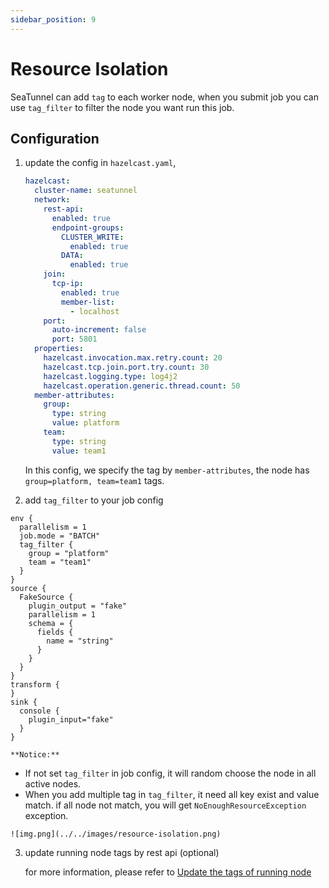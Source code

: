 ```yaml
---
sidebar_position: 9
---
```


# Resource Isolation

SeaTunnel can add `tag` to each worker node, when you submit job you can use `tag_filter` to filter the node you want run this job.

## Configuration

1. update the config in `hazelcast.yaml`,

    ```yaml
    hazelcast:
      cluster-name: seatunnel
      network:
        rest-api:
          enabled: true
          endpoint-groups:
            CLUSTER_WRITE:
              enabled: true
            DATA:
              enabled: true
        join:
          tcp-ip:
            enabled: true
            member-list:
              - localhost
        port:
          auto-increment: false
          port: 5801
      properties:
        hazelcast.invocation.max.retry.count: 20
        hazelcast.tcp.join.port.try.count: 30
        hazelcast.logging.type: log4j2
        hazelcast.operation.generic.thread.count: 50
      member-attributes:
        group:
          type: string
          value: platform
        team:
          type: string
          value: team1
    ```
    
    In this config, we specify the tag by `member-attributes`, the node has `group=platform, team=team1` tags.

2. add `tag_filter` to your job config

```hacon
env {
  parallelism = 1
  job.mode = "BATCH"
  tag_filter {
    group = "platform"
    team = "team1"
  }
}
source {
  FakeSource {
    plugin_output = "fake"
    parallelism = 1
    schema = {
      fields {
        name = "string"
      }
    }
  }
}
transform {
}
sink {
  console {
    plugin_input="fake"
  }
}
```

    **Notice:**
   - If not set `tag_filter` in job config, it will random choose the node in all active nodes.
   - When you add multiple tag in `tag_filter`, it need all key exist and value match. if all node not match, you will get `NoEnoughResourceException` exception.

    ![img.png](../../images/resource-isolation.png)

3. update running node tags by rest api (optional)

    for more information, please refer to [Update the tags of running node](rest-api-v2.md)

